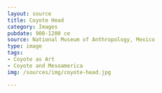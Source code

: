 ```yaml
---
layout: source
title: Coyote Head
category: Images
pubdate: 900-1200 ce
source: National Museum of Anthropology, Mexico
type: image
tags: 
- Coyote as Art
- Coyote and Mesoamerica
img: /sources/img/coyote-head.jpg

---
```



